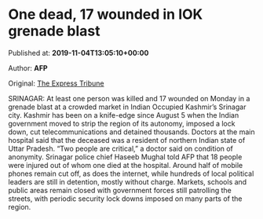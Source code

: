 
# One dead, 17 wounded in IOK grenade blast

Published at: **2019-11-04T13:05:10+00:00**

Author: **AFP**

Original: [The Express Tribune](https://tribune.com.pk/story/2093394/3-one-dead-17-wounded-iok-grenade-blast/)

SRINAGAR: At least one person was killed and 17 wounded on Monday in a grenade blast at a crowded market in Indian Occupied Kashmir’s Srinagar city.
Kashmir has been on a knife-edge since August 5 when the Indian government moved to strip the region of its autonomy, imposed a lock down, cut telecommunications and detained thousands.
Doctors at the main hospital said that the deceased was a resident of northern Indian state of Uttar Pradesh.
“Two people are critical,” a doctor said on condition of anonymity.
Srinagar police chief Haseeb Mughal told AFP that 18 people were injured out of whom one died at the hospital.
Around half of mobile phones remain cut off, as does the internet, while hundreds of local political leaders are still in detention, mostly without charge.
Markets, schools and public areas remain closed with government forces still patrolling the streets, with periodic security lock downs imposed on many parts of the region.
